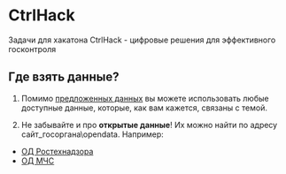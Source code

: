 # CtrlHack
Задачи для хакатона CtrlHack - цифровые решения для эффективного госконтроля

## Где взять данные?
1. Помимо [предложенных данных](https://github.com/Shorstko/CtrlHack) вы можете использовать любые доступные данные, которые, как вам кажется, связаны с темой.

2. Не забывайте и про __открытые данные__! Их можно найти по адресу сайт_госоргана\opendata. Например:
- [ОД Ростехнадзора](http://gosnadzor.ru/opendata/)
- [ОД МЧС](http://www.mchs.gov.ru/opendata)

